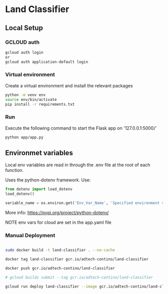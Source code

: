 # Land Classifier

## Local Setup

### GCLOUD auth

```bash
gcloud auth login
or
gcloud auth application-default login
```

### Virtual environment

Create a virtual environment and install the relevant packages

```bash
python -m venv env
source env/bin/activate
pip install -r requirements.txt
```

### Run
Execute the following command to start the Flask app on '127.0.0.1:5000/'

```bash
python app/app.py
```

## Environmet variables

Local env variables are read in through the .env file at the root of each function. 

Uses the python-dotenv framework. Use:

```python
from dotenv import load_dotenv
load_dotenv()

variable_name = os.environ.get('Env_Var_Name', 'Specified environment variable is not set.')
```

More info: <https://pypi.org/project/python-dotenv/>

NOTE env vars for cloud are set in the app.yaml file

### Manual Deployment

```bash

sudo docker build -t land-classifier . --no-cache

docker tag land-classifier gcr.io/adtech-contino/land-classifier

docker push gcr.io/adtech-contino/land-classifier

# gcloud builds submit --tag gcr.io/adtech-contino/land-classifier

gcloud run deploy land-classifier --image gcr.io/adtech-contino/land-classifier --platform managed --region europe-west1
```

